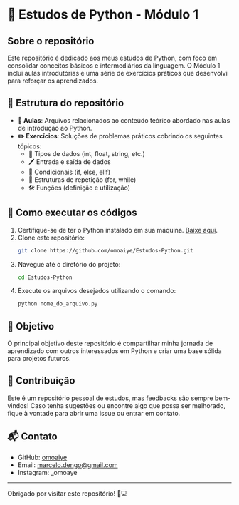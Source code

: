 # 🐍 Estudos de Python - Módulo 1

## Sobre o repositório
Este repositório é dedicado aos meus estudos de Python, com foco em consolidar conceitos básicos e intermediários da linguagem. O Módulo 1 inclui aulas introdutórias e uma série de exercícios práticos que desenvolvi para reforçar os aprendizados.

## 📂 Estrutura do repositório
- **📘 Aulas**: Arquivos relacionados ao conteúdo teórico abordado nas aulas de introdução ao Python.
- **✏️ Exercícios**: Soluções de problemas práticos cobrindo os seguintes tópicos:
  - 🧮 Tipos de dados (int, float, string, etc.)
  - 🖊️ Entrada e saída de dados
  - 🔀 Condicionais (if, else, elif)
  - 🔄 Estruturas de repetição (for, while)
  - 🛠️ Funções (definição e utilização)

## 🚀 Como executar os códigos
1. Certifique-se de ter o Python instalado em sua máquina. [Baixe aqui](https://www.python.org/downloads/).
2. Clone este repositório:
   ```bash
   git clone https://github.com/omoaiye/Estudos-Python.git
   ```
3. Navegue até o diretório do projeto:
   ```bash
   cd Estudos-Python
   ```
4. Execute os arquivos desejados utilizando o comando:
   ```bash
   python nome_do_arquivo.py
   ```

## 🎯 Objetivo
O principal objetivo deste repositório é compartilhar minha jornada de aprendizado com outros interessados em Python e criar uma base sólida para projetos futuros.

## 🤝 Contribuição
Este é um repositório pessoal de estudos, mas feedbacks são sempre bem-vindos! Caso tenha sugestões ou encontre algo que possa ser melhorado, fique à vontade para abrir uma issue ou entrar em contato.

## 📬 Contato
- GitHub: [omoaiye](https://github.com/omoaiye)
- Email: marcelo.dengo@gmail.com
- Instagram: _omoaye

---
Obrigado por visitar este repositório! 🐍💻

